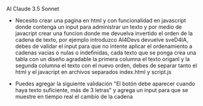 AI Claude 3.5 Sonnet
- Necesito crear una pagina en html y con funcionalidad en javascript donde contenga un input para administrar un texto y por medio de javacript crear una funcion donde me devuelva invertido el orden de la cadena de texto, por ejemplo introduzco AI4Devs devuelve sveD4IA, debes de validar el input para que no intente aplicar el ordenamiento a cadenas vacias o nulas o indefinidas, cada texto que se ponga crea una tabla con un diseño agradable la primera columna el texto origanl y la segunda columna el texto con el nuevo orden, debes de separar tanto el html y el javacript en archivos separados index.html y script.js

- Puedes agregar la siguiente validación "El botón debe aparecer cuando haya texto suficiente, más de 3 letras" y agrega un input para que se muestre en tiempo real el cambio de la cadena